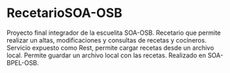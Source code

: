 # RecetarioSOA-OSB
 Proyecto final integrador de la escuelita SOA-OSB. Recetario que permite realizar un altas, modificaciones y consultas de recetas y cocineros. Servicio expuesto como Rest, permite cargar recetas desde un archivo local. Permite guardar un archivo local con las recetas. Realizado en SOA-BPEL-OSB.

